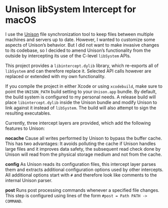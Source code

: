 Unison libSystem Intercept for macOS
====================================

I use the [Unison](www.seas.upenn.edu/~bcpierce/unison/) file synchronization tool to keep 
files between multiple machines and servers up to date. However, I wanted to customize some 
aspects of Unison’s behavior. But I did not want to make invasive changes to its codebase, 
so I decided to amend Unison’s functionality from the outside by intercepting its use of the 
C-level `libSystem` APIs.

This project provides a `libintercept.dylib` library, which re-exports all of `libSystem` 
and can therefore replace it. Selected API calls however are replaced or extended with my 
own functionality.

If you compile the project in either Xcode or using `xcodebuild`, make sure to point the 
`UNISON_PATH` build setting to your `Unison.app` bundle. By default, the build system is 
configured to my personal needs. A release build will place `libintercept.dylib` inside the 
Unison bundle and modify Unison to link against it instead of `libSystem`. The build will 
also attempt to sign the resulting executables.

Currently, three intercept layers are provided, which add the following features to Unison:

**nocache**
Cause all writes performed by Unison to bypass the buffer cache. This has two advantages: It 
avoids polluting the cache if Unison handles large files and it improves data safety, the 
subsequent read check done by Unison will read from the physical storage medium and not from 
the cache.

**config**
As Unison reads its configuration files, this intercept layer parses them and extracts 
additional configuration options used by other intercepts. All additional options start with 
`#` and therefore look like comments to the internal Unison parser.

**post**
Runs post processing commands whenever a specified file changes. This step is configured 
using lines of the form `#post = Path PATH -> COMMAND`.
